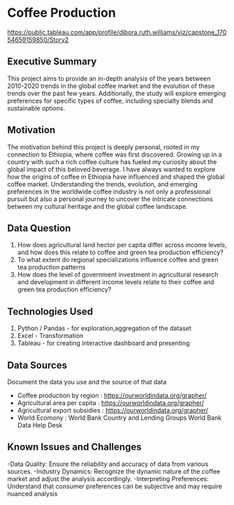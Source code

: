 
# Coffee Production
https://public.tableau.com/app/profile/dibora.ruth.williams/viz/capstone_17054659159850/Story2
## Executive Summary

This project aims to provide an in-depth analysis of the years between 2010-2020 trends in the global coffee market and the evolution of these trends over the past few years. Additionally, the study will explore emerging preferences for specific types of coffee, including specialty blends and sustainable options.

## Motivation
The motivation behind this project is deeply personal, rooted in my connection to Ethiopia, where coffee was first discovered. Growing up in a country with such a rich coffee culture has fueled my curiosity about the global impact of this beloved beverage. I have always wanted to explore how the origins of coffee in Ethiopia have influenced and shaped the global coffee market. Understanding the trends, evolution, and emerging preferences in the worldwide coffee industry is not only a professional pursuit but also a personal journey to uncover the intricate connections between my cultural heritage and the global coffee landscape.

## Data Question
1.	How does agricultural land hector per capita differ across income levels, and how does this relate to coffee and green tea production efficiency? 
2.	To what extent do regional specializations influence coffee and green tea production patterns
3.	How does the level of government investment in agricultural research and development in different income levels relate to their coffee and green tea production efficiency?

## Technologies Used
1. Python / Pandas - for exploration,aggregation of the dataset
2. Excel - Transformation
3. Tableau - for creating interactive dashboard and presenting 

## Data Sources
Document the data you use and the source of that data
- Coffee production by region :  https://ourworldindata.org/grapher/
- Agricultural area per capita : https://ourworldindata.org/grapher/
- Agricultural export subsidies : https://ourworldindata.org/grapher/ 
- World Ecomony : World Bank Country and Lending Groups World Bank Data Help Desk


## Known Issues and Challenges
-Data Quality: Ensure the reliability and accuracy of data from various sources.
-Industry Dynamics: Recognize the dynamic nature of the coffee market and adjust the analysis accordingly.
-Interpreting Preferences: Understand that consumer preferences can be subjective and may require nuanced analysis
